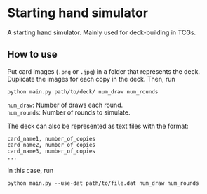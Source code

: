 # Starting hand simulator
A starting hand simulator. Mainly used for deck-building in TCGs.

## How to use
Put card images (`.png` or `.jpg`) in a folder that represents the deck. Duplicate the images for each copy in the deck. Then, run
``` 
python main.py path/to/deck/ num_draw num_rounds
```
`num_draw`: Number of draws each round.\
`num_rounds`: Number of rounds to simulate.

The deck can also be represented as text files with the format:
```
card_name1, number_of_copies
card_name2, number_of_copies
card_name3, number_of_copies
...
```
In this case, run
```
python main.py --use-dat path/to/file.dat num_draw num_rounds
```

